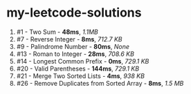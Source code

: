 # my-leetcode-solutions

1. #1 - Two Sum - **48ms**, *1.1MB*
2. #7 - Reverse Integer - **8ms**, *712.7 KB*
3. #9 - Palindrome Number - **80ms**, *None*
4. #13 - Roman to Integer - **28ms**, *708.6 KB*
5. #14 - Longest Common Prefix - **0ms**, *729.1 KB*
6. #20 - Valid Parentheses - **144ms**, *729.1 KB*
7. #21 - Merge Two Sorted Lists - **4ms**, *938 KB*
8. #26 - Remove Duplicates from Sorted Array - **8ms**, *1.5 MB*
